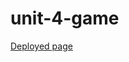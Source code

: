 # unit-4-game

<a href="https://rehlingera.github.io/TriviaGame" target="_blank">Deployed page</a>
<br />
<br />
